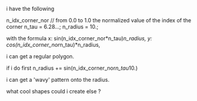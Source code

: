 i have the following 

n_idx_corner_nor // from 0.0 to 1.0 the normalized value of the index of the corner
n_tau = 6.28...;
n_radius = 10.; 

with the formula 
x: sin(n_idx_corner_nor*n_tau)*n_radius,
y: cos(n_idx_corner_nor*n_tau)*n_radius,

i can get a regular polygon. 

if i do first 
n_radius += sin(n_idx_corner_nor*n_tau*10.) 

i can get a 'wavy' pattern onto the radius. 

what cool shapes could i create else ?